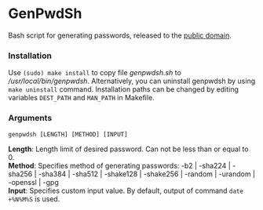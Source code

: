 # GenPwdSh

Bash script for generating passwords, released to the [public domain](LICENSE).

### Installation
Use ```(sudo) make install``` to copy file *genpwdsh.sh* to */usr/local/bin/genpwdsh*. Alternatively, you can uninstall genpwdsh by using ```make uninstall``` command. Installation paths can be changed by editing variables ```DEST_PATH``` and ```MAN_PATH``` in Makefile.

### Arguments
```genpwdsh [LENGTH] [METHOD] [INPUT]```

**Length**: Length limit of desired password. Can not be less than or equal to 0.</br>
**Method**: Specifies method of generating passwords: -b2 | -sha224 | -sha256 | -sha384 | -sha512 | -shake128 | -shake256 | -random | -urandom | -openssl | -gpg</br>
**Input**: Specifies custom input value. By default, output of command ```date +%N%M%S``` is used.
